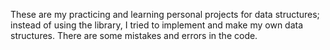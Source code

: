 These are my practicing and learning personal projects for data structures; instead of using the library, I tried to implement and make my own data structures. There are some mistakes and errors in the code.
